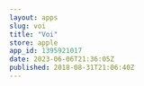 ```yaml
---
layout: apps
slug: voi
title: "Voi"
store: apple
app_id: 1395921017
date: 2023-06-06T21:36:05Z
published: 2018-08-31T21:06:40Z
---
```

